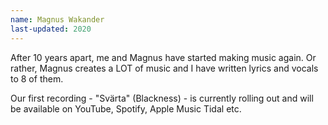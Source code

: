 ```yaml
---
name: Magnus Wakander
last-updated: 2020
---
```


After 10 years apart, me and Magnus have started making music again. Or rather, Magnus creates a LOT of music and I have written lyrics and vocals to 8 of them.

Our first recording - "Svärta" (Blackness) - is currently rolling out and will be available on YouTube, Spotify, Apple Music Tidal etc.